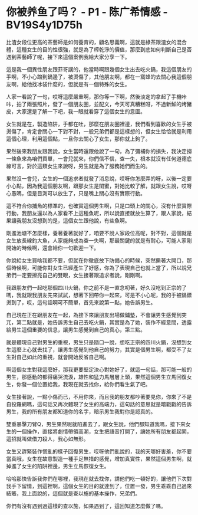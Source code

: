 # 你被养鱼了吗？ - P1 - 陈广希情感 - BV19S4y1D75h

比渣女段位更高的茶藝師是如何養育的，顧名思義啊，這就是綠茶跟渣女的混合體，這種女生的目的性很強，就是為了榨乾淨的價值，那麼到底如何判斷自己是否遇到茶藝師了呢，接下來這個案例我給大家分享一下。

這是我一個異性朋友跟菲哥講的，他當時啊跟幾個女生出去吃火鍋，我這個朋友的手啊，不小心蹭到鍋邊了，被燙傷了，其他朋友啊，都在一窩蜂的去關心我這個朋友啊，給他找冰袋什麼的，但就是有一個特殊的女生。

人家一看說了一句，哎呀這麼嚴重啊，那你等一下啊，然後淡定的拿起了手機咔咔，拍了兩張照片，發了一個朋友圈，並配文，今天可真糟糕呀，不過新鮮的烤豬皮，大家還是了解一下吧，我一眼就看穿了這個女生的意圖。

女生就是在，製造陷阱，手都在吐，那麼在朋友圈裡邊，我們看到喜歡的女生手被燙傷了，肯定會關心一下對不對，一般兄弟們都是這樣想的，但女生恰恰就是利用這個心理，利用這個點，一旦你去關心了女生，那你就上鉤了。

果然後來我朋友跟我說，女生當時還跟他說了一句，為了彌補你的損失，我決定撈一條魚來為咱們買單，一會兒就來，你們信不信，查一失，根本就沒有任何道德底線可言，對於這類女生來說呀，男生就是為了服務她們而生的。

果然沒一會兒，女生的一個追求者就發了消息說，哎呀你怎麼弄的呀，以後一定要小心點，因為我這個朋友啊，跟那女生是閨蜜，對她比較了解，就跟女生說，哎呀心愚嗎，但是目測可以放生了，只是嘴上關心沒有實際行動。

這不符合你捕魚的標準的，也確實這個男生啊，只是口頭上的關心，沒有什麼實際行動，我朋友還以為人家看不上這種魚呢，所以說直接就放生算了，跟人家說，結果讓我朋友沒想到的是，這個女生跟他說，有些魚啊。

剛進池塘不怎麼樣，養著養著就好了，咱要不說人家段位高呢，對不對，這個就是女生放長線釣大魚，人家能夠成為查一失啊，那最關鍵的就是有耐心，可能人家剛開始的時候啊，還會給你一句歡迎一下。

你說給女生買啥我都不要，但就在你徹底放下防備心的時候，突然撕著大開口，那個時候啊，可能你對女生已經產生了好感，你為了表現自己也就上當了，所以說兄弟們一定要擦亮自己的雙眼，女生接著跟追求者說，剛剛啊。

我跟朋友們一起吃那個四川火鍋，你之前不是一直念叨著，好久沒吃到正宗的了嗎，我就跟我朋友先來試試，想著下回帶你一起來，可是不小心呢，我的手被鍋鏢燙到了，哎，這句話啊可不簡單，首先來說第一點，她告訴男生。

自己現在正在跟朋友在一起，為接下來讓朋友出場做鋪墊，不會讓男生感覺到突兀，第二點就是，她告訴男生自己去吃火鍋，其實是為了她，裝作不經意間，透露給男生這個重要的信息，讓男生感覺到自己的真心，第三點。

就是體現自己對男生的重視，男生只是隨口一說，想吃正宗的四川火鍋，沒想到女生這麼上心就去找了，讓男生感覺到他自己的努力，其實是個男生啊，都受不了女生對自己如此的重視，就會開始反省自己啊。

啊這個女生對我這麼好，那我更要堅定決心對她好了，就這一句話，那可能一般的男生，那感動的都得痛哭流淚，雄性和猛力馬層層上頭，果然這個男生立馬回復女生，你發一個位置給我，我現在就去找你，給你們看生氣了吧。

女生接著說，一點小傷而已，不用你來，而且我的朋友都吵著要見你，你來了不是自投羅網嗎，這句話又再次體現了女生的高端力，這句話的意思就是暗戳戳的告訴男生，我的所有朋友都知道你的名字，暗示男生我對你是認真的。

雙重暴擊刀臂Q，男生果然呢就陷進去了，跟女生說，他們都知道我嗎，接下來女生的一個操作，直接將劇情帶領高潮，女生把語音打開了，讓她所有朋友都起鬨，這招就叫做借刀殺人，我心如無形。

女生又趕緊裝作慌亂的樣子回復男生，哎呀他們亂說的，我的天哪好害羞，你不要當真哦，女生在故意製造一種手足無措的感覺，增加真實性，果然這個男生啊，就掉進了女生的陷阱裡邊，男生立馬恢復女生。

哈哈那快告訴我你們在哪裡，我現在就去找你，請他們吃一頓好的，讓他們下次對我手下留情，到這裡啊，這個女生的目的就達到了，位置一發，男生乖乖自己過來結賬，我上面說的，這個就是查以施的基本操作，兄弟們。

你們有沒有遇到過這樣的查以施，如果遇到了，這回知道怎麼做了嗎。
